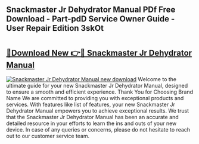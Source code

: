 ## Snackmaster Jr Dehydrator Manual PDf Free Download - Part-pdD Service Owner Guide - User Repair Edition 3skOt

# <h2><a href="http://bc15738.oget.top/?id=Snackmaster+Jr+Dehydrator+Manual">🔗Download New 👉🔴 Snackmaster Jr Dehydrator Manual</a></h2>

[![Snackmaster Jr Dehydrator Manual new download](https://i.imgur.com/5g1atiW.png)](http://bc15738.oget.top/?id=Snackmaster+Jr+Dehydrator+Manual)
Welcome to the ultimate guide for your new Snackmaster Jr Dehydrator Manual, designed to ensure a smooth and efficient experience. Thank You for Choosing Brand Name We are committed to providing you with exceptional products and services. With features like list of features, your new Snackmaster Jr Dehydrator Manual empowers you to achieve exceptional results. We trust that the Snackmaster Jr Dehydrator Manual has been an accurate and detailed resource in your efforts to learn the ins and outs of your new device. In case of any queries or concerns, please do not hesitate to reach out to our customer service team.
